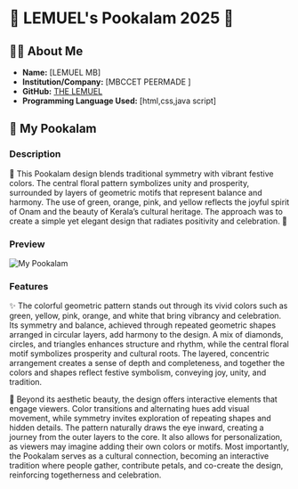 # 🌸 LEMUEL's Pookalam 2025 🌸

## 👨‍💻 About Me
- **Name:** [LEMUEL MB]
- **Institution/Company:** [MBCCET PEERMADE ]
- **GitHub:** [THE LEMUEL](https://github.com/lemu117)
- **Programming Language Used:** [html,css,java script]

## 🎨 My Pookalam

### Description
🌸 This Pookalam design blends traditional symmetry with vibrant festive colors. The central floral pattern symbolizes unity and prosperity, surrounded by layers of geometric motifs that represent balance and harmony. The use of green, orange, pink, and yellow reflects the joyful spirit of Onam and the beauty of Kerala’s cultural heritage. The approach was to create a simple yet elegant design that radiates positivity and celebration. 🌸

### Preview
![My Pookalam]()


### Features
  ✨ The colorful geometric pattern stands out through its vivid colors such as green, yellow, pink, orange, and white that bring vibrancy and celebration. Its symmetry and balance, achieved through repeated geometric shapes arranged in circular layers, add harmony to the design. A mix of diamonds, circles, and triangles enhances structure and rhythm, while the central floral motif symbolizes prosperity and cultural roots. The layered, concentric arrangement creates a sense of depth and completeness, and together the colors and shapes reflect festive symbolism, conveying joy, unity, and tradition.

🎨 Beyond its aesthetic beauty, the design offers interactive elements that engage viewers. Color transitions and alternating hues add visual movement, while symmetry invites exploration of repeating shapes and hidden details. The pattern naturally draws the eye inward, creating a journey from the outer layers to the core. It also allows for personalization, as viewers may imagine adding their own colors or motifs. Most importantly, the Pookalam serves as a cultural connection, becoming an interactive tradition where people gather, contribute petals, and co-create the design, reinforcing togetherness and celebration.

